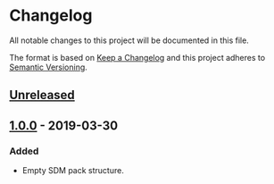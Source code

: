 # Changelog

All notable changes to this project will be documented in this file.

The format is based on [Keep a Changelog](http://keepachangelog.com/)
and this project adheres to [Semantic Versioning](http://semver.org/).

## [Unreleased](https://github.com/atomist/sdm-pack-seed/compare/1.0.0...HEAD)

## [1.0.0](https://github.com/atomist/sdm-pack-seed/tree/1.0.0) - 2019-03-30

### Added

-   Empty SDM pack structure.
